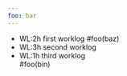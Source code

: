 ```yaml
---
foo: bar
---
```


- WL:2h first worklog #foo(baz)
- WL:3h second worklog
- WL:1h third worklog   
  #foo(bin)
